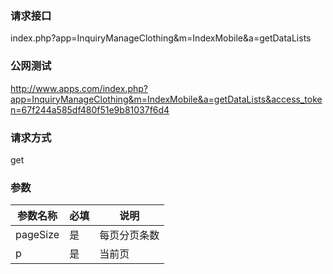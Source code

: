### **请求接口**
index.php?app=InquiryManageClothing&m=IndexMobile&a=getDataLists

### **公网测试**
http://www.apps.com/index.php?app=InquiryManageClothing&m=IndexMobile&a=getDataLists&access_token=67f244a585df480f51e9b81037f6d4

### **请求方式**
get


### **参数**
| 参数名称  |必填|     说明      |
|------|-----|------|
| pageSize| 是 |   每页分页条数|
| p     | 是 |   当前页   |


